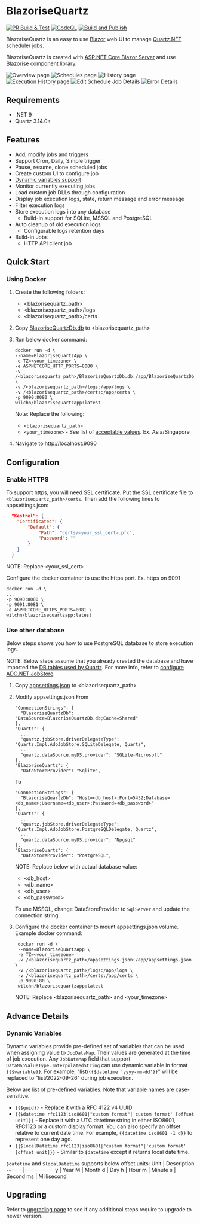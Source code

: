 # BlazoriseQuartz
[![PR Build & Test](https://github.com/dolunay/BlazoriseQuartz/actions/workflows/ci.pr.yml/badge.svg)](https://github.com/dolunay/BlazoriseQuartz/actions/workflows/ci.pr.yml)
[![CodeQL](https://github.com/dolunay/BlazoriseQuartz/actions/workflows/codeql-analysis.yml/badge.svg)](https://github.com/dolunay/BlazoriseQuartz/actions/workflows/codeql-analysis.yml)
[![Build and Publish](https://github.com/dolunay/BlazoriseQuartz/actions/workflows/ci.yml/badge.svg)](https://github.com/dolunay/BlazoriseQuartz/actions/workflows/ci.yml)

BlazoriseQuartz is an easy to use [Blazor](https://blazor.net) web UI to manage [Quartz.NET](https://github.com/quartznet/quartznet) scheduler jobs.

BlazoriseQuartz is created with [ASP.NET Core Blazor Server](https://blazor.net) and use [Blazorise](https://blazorise.com) component library.

![Overview page](img/overview.png)
![Schedules page](img/schedules.png)
![History page](img/history.png)
![Execution History page](img/execution-history.png)
![Edit Schedule Job Details](img/edit-schedule-job-details.png)
![Error Details](img/error-details.png)

## Requirements
* .NET 9
* Quartz 3.14.0+

## Features
* Add, modify jobs and triggers
* Support Cron, Daily, Simple trigger
* Pause, resume, clone scheduled jobs
* Create custom UI to configure job
* [Dynamic variables support](#dynamic-variables)
* Monitor currently executing jobs
* Load custom job DLLs through configuration
* Display job execution logs, state, return message and error message
* Filter execution logs
* Store execution logs into any database
  * Build-in support for SQLite, MSSQL and PostgreSQL
* Auto cleanup of old execution logs
  * Configurable logs retention days
* Build-in Jobs
  * HTTP API client job

## Quick Start
### Using Docker
1. Create the following folders:
   * <blazorisequartz_path>
   * <blazorisequartz_path>/logs
   * <blazorisequartz_path>/certs

2. Copy [BlazoriseQuartzDb.db](../dev/src/BlazoriseQuartz/BlazoriseQuartzApp/BlazoriseQuartzDb.db) to <blazorisequartz_path>

3. Run below docker command:
    ```
    docker run -d \
    --name=BlazoriseQuartzApp \
    -e TZ=<your_timezone> \
    -e ASPNETCORE_HTTP_PORTS=8080 \
    -v /<blazorisequartz_path>/BlazoriseQuartzDb.db:/app/BlazoriseQuartzDb.db \
    -v /<blazorisequartz_path>/logs:/app/logs \
    -v /<blazorisequartz_path>/certs:/app/certs \
    -p 9090:8080 \
    wilchn/blazorisequartzapp:latest
    ```
    Note: Replace the following:
    - `<blazorisequartz_path>`
    - `<your_timezone>` - See list of [acceptable values](https://en.wikipedia.org/wiki/List_of_tz_database_time_zones). Ex. Asia/Singapore 
4. Navigate to http://localhost:9090

## Configuration
### Enable HTTPS
To support https, you will need SSL certificate. Put the SSL certificate file to `<blazorisequartz_path>/certs`.
Then add the following lines to appsettings.json:
```json
  "Kestrel": {
  	"Certificates": {
  		"Default": {
  			"Path": "certs/<your_ssl_cert>.pfx",
  			"Password": ""
  		}
  	}
  }
```
NOTE: Replace <your_ssl_cert>

Configure the docker container to use the https port. Ex. https on 9091
```
docker run -d \
...
-p 9090:8080 \
-p 9091:8081 \
-e ASPNETCORE_HTTPS_PORTS=8081 \
wilchn/blazorisequartzapp:latest
```
### Use other database
Below steps shows you how to use PostgreSQL database to store execution logs. 

NOTE: Below steps assume that you already created the database and have imported the [DB tables used by Quartz](https://github.com/quartznet/quartznet/tree/main/database/tables). For more info, refer to [configure ADO.NET JobStore](https://www.quartz-scheduler.net/documentation/quartz-3.x/tutorial/job-stores.html#ado-net-job-store-adojobstore). 

1. Copy [appsettings.json](../dev/src/BlazoriseQuartz/BlazoriseQuartzApp/appsettings.json) to <blazorisequartz_path>
2. Modify appsettings.json
   From
   ```
   "ConnectionStrings": {
     "BlazoriseQuartzDb": "DataSource=BlazoriseQuartzDb.db;Cache=Shared"
   },
   "Quartz": {
     ...
     "quartz.jobStore.driverDelegateType": "Quartz.Impl.AdoJobStore.SQLiteDelegate, Quartz",
     ...
     "quartz.dataSource.myDS.provider": "SQLite-Microsoft"
   },
   "BlazoriseQuartz": {
     "DataStoreProvider": "Sqlite",
   ```
   To
   ```
   "ConnectionStrings": {
     "BlazoriseQuartzDb": "Host=<db_host>;Port=5432;Database=<db_name>;Username=<db_user>;Password=<db_password>"
   },
   "Quartz": {
     ...
     "quartz.jobStore.driverDelegateType": "Quartz.Impl.AdoJobStore.PostgreSQLDelegate, Quartz",
     ...
     "quartz.dataSource.myDS.provider": "Npgsql"
   },
   "BlazoriseQuartz": {
     "DataStoreProvider": "PostgreSQL",
   ```
   NOTE: Replace below with actual database value:
   - <db_host>
   - <db_name>
   - <db_user>
   - <db_password>
   
   To use MSSQL, change DataStoreProvider to `SqlServer` and update the connection string.
3. Configure the docker container to mount appsettings.json volume. Example docker command:
   ```
    docker run -d \
    --name=BlazoriseQuartzApp \
    -e TZ=<your_timezone>
    -v /<blazorisequartz_path>/appsettings.json:/app/appsettings.json \
    -v /<blazorisequartz_path>/logs:/app/logs \
    -v /<blazorisequartz_path>/certs:/app/certs \
    -p 9090:80 \
    wilchn/blazorisequartzapp:latest
   ```
   NOTE: Replace <blazorisequartz_path> and <your_timezone>


## Advance Details

### Dynamic Variables
Dynamic variables provide pre-defined set of variables that can be used when assigning value to `JobDataMap`. Their values are generated at the time of job execution. Any `JobDataMap` field that support `DataMapValueType.InterpolatedString` can use dynamic variable in format ``{{$variable}}``. For example, "list/`{{$datetime 'yyyy-mm-dd'}}`" will be replaced to "list/2022-09-26" during job execution. 

Below are list of pre-defined variables. Note that variable names are case-sensitive.
- `{{$guid}}` - Replace it with a RFC 4122 v4 UUID
- `{{$datetime rfc1123|iso8601|"custom format"|'custom format' [offset unit]}}` - Replace it with a UTC datetime string in either ISO8601, RFC1123 or a custom display format. You can also specify an offset relative to current date time. For example, `{{datetime iso8601 -1 d}}` to represent one day ago.
- `{{$localDatetime rfc1123|iso8601|"custom format"|'custom format' [offset unit]}}` - Similar to `$datetime` except it returns local date time.

`$datetime` and `$localDatetime` supports below offset units:
Unit   | Description
-------|------------
y      | Year
M      | Month
d      | Day
h      | Hour
m      | Minute
s      | Second
ms     | Millisecond

## Upgrading

Refer to [upgrading page](docs/Upgrading.md) to see if any additional steps require to upgrade to newer version.